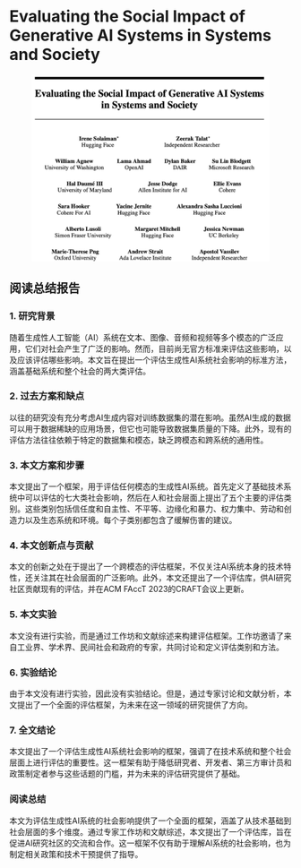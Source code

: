 # Evaluating the Social Impact of Generative AI Systems in Systems and Society

<figure><img src="../.gitbook/assets/image (7) (1) (1) (1) (1) (1) (1) (1) (1) (1) (1) (1) (1) (1) (1) (1).png" alt=""><figcaption></figcaption></figure>

## 阅读总结报告

### 1. 研究背景

随着生成性人工智能（AI）系统在文本、图像、音频和视频等多个模态的广泛应用，它们对社会产生了广泛的影响。然而，目前尚无官方标准来评估这些影响，以及应该评估哪些影响。本文旨在提出一个评估生成性AI系统社会影响的标准方法，涵盖基础系统和整个社会的两大类评估。

### 2. 过去方案和缺点

以往的研究没有充分考虑AI生成内容对训练数据集的潜在影响。虽然AI生成的数据可以用于数据稀缺的应用场景，但它也可能导致数据集质量的下降。此外，现有的评估方法往往依赖于特定的数据集和模态，缺乏跨模态和跨系统的通用性。

### 3. 本文方案和步骤

本文提出了一个框架，用于评估任何模态的生成性AI系统。首先定义了基础技术系统中可以评估的七大类社会影响，然后在人和社会层面上提出了五个主要的评估类别。这些类别包括信任度和自主性、不平等、边缘化和暴力、权力集中、劳动和创造力以及生态系统和环境。每个子类别都包含了缓解伤害的建议。

### 4. 本文创新点与贡献

本文的创新之处在于提出了一个跨模态的评估框架，不仅关注AI系统本身的技术特性，还关注其在社会层面的广泛影响。此外，本文还提出了一个评估库，供AI研究社区贡献现有的评估，并在ACM FAccT 2023的CRAFT会议上更新。

### 5. 本文实验

本文没有进行实验，而是通过工作坊和文献综述来构建评估框架。工作坊邀请了来自工业界、学术界、民间社会和政府的专家，共同讨论和定义评估类别和方法。

### 6. 实验结论

由于本文没有进行实验，因此没有实验结论。但是，通过专家讨论和文献分析，本文提出了一个全面的评估框架，为未来在这一领域的研究提供了方向。

### 7. 全文结论

本文提出了一个评估生成性AI系统社会影响的框架，强调了在技术系统和整个社会层面上进行评估的重要性。这一框架有助于降低研究者、开发者、第三方审计员和政策制定者参与这些话题的门槛，并为未来的评估研究提供了基础。

### 阅读总结

本文为评估生成性AI系统的社会影响提供了一个全面的框架，涵盖了从技术基础到社会层面的多个维度。通过专家工作坊和文献综述，本文提出了一个评估库，旨在促进AI研究社区的交流和合作。这一框架不仅有助于理解AI系统的社会影响，也为制定相关政策和技术干预提供了指导。
